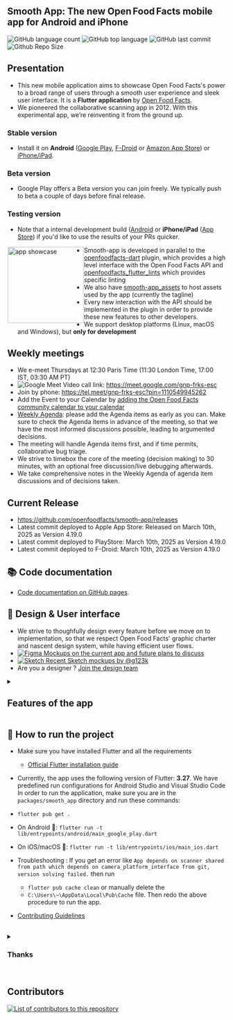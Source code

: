 ## Smooth App: The new Open Food Facts mobile app for Android and iPhone

![GitHub language count](https://img.shields.io/github/languages/count/openfoodfacts/smooth-app)
![GitHub top language](https://img.shields.io/github/languages/top/openfoodfacts/smooth-app)
![GitHub last commit](https://img.shields.io/github/last-commit/openfoodfacts/smooth-app)
![Github Repo Size](https://img.shields.io/github/repo-size/openfoodfacts/smooth-app)

## Presentation

- This new mobile application aims to showcase Open Food Facts's power to a broad range of users through a smooth user experience and sleek user interface. It is a <b> Flutter application </b> by [Open Food Facts](https://github.com/openfoodfacts).
- We pioneered the collaborative scanning app in 2012. With this experimental app, we’re reinventing it from the ground up.

### Stable version
- Install it on **Android** ([Google Play](https://play.google.com/store/apps/details?id=org.openfoodfacts.scanner), [F-Droid](https://f-droid.org/fr/packages/openfoodfacts.github.scrachx.openfood/) or [Amazon App Store](https://www.amazon.com/Open-Food-Facts-food-Nutriscore/dp/B00U49IVIU)) or [iPhone/iPad](https://apps.apple.com/app/open-food-facts/id588797948).

### Beta version
- Google Play offers a Beta version you can join freely. We typically push to beta a couple of days before final release.

### Testing version
- Note that a internal development build ([Android](https://play.google.com/apps/internaltest/4699092342921529278) or **iPhone/iPad** ([App Store](https://testflight.apple.com/join/c2tiBHgd)) if you'd like to use the results of your PRs quicker.

<img alt="app showcase" height='175' src="https://user-images.githubusercontent.com/1689815/168430524-3adc923a-1ce3-4233-9af5-02e9d49a76ca.png" align="left" hspace="1" vspace="1">

- Smooth-app is developed in parallel to the [openfoodfacts-dart](https://github.com/openfoodfacts/openfoodfacts-dart) plugin, which provides a high level interface with the Open Food Facts API and [openfoodfacts_flutter_lints](https://github.com/openfoodfacts/openfoodfacts_flutter_lints) which provides specific linting
- We also have [smooth-app_assets](https://github.com/openfoodfacts/smooth-app_assets) to host assets used by the app (currently the tagline)
- Every new interaction with the API should be implemented in the plugin in order to provide these new features to other developers.
- We support desktop platforms (Linux, macOS and Windows), but **only for development**

## Weekly meetings

- We e-meet Thursdays at 12:30 Paris Time (11:30 London Time, 17:00 IST, 03:30 AM PT)
- ![Google Meet](https://img.shields.io/badge/Google%20Meet-00897B?logo=google-meet&logoColor=white) Video call link: <https://meet.google.com/gnp-frks-esc>
- Join by phone: <https://tel.meet/gnp-frks-esc?pin=1110549945262>
- Add the Event to your Calendar by [adding the Open Food Facts community calendar to your calendar](https://wiki.openfoodfacts.org/Events)
- [Weekly Agenda](https://docs.google.com/document/d/1MGQqMV7M4JTjFcRsiRvMZ8bnmd9vJWdSyRR3wJHUBMk/edit): please add the Agenda items as early as you can. Make sure to check the Agenda items in advance of the meeting, so that we have the most informed discussions possible, leading to argumented decisions.
- The meeting will handle Agenda items first, and if time permits, collaborative bug triage.
- We strive to timebox the core of the meeting (decision making) to 30 minutes, with an optional free discussion/live debugging afterwards.
- We take comprehensive notes in the Weekly Agenda of agenda item discussions and of decisions taken.

## Current Release
- https://github.com/openfoodfacts/smooth-app/releases
- Latest commit deployed to Apple App Store: Released on March 10th, 2025 as Version 4.19.0
- Latest commit deployed to PlayStore: March 10th, 2025 as Version 4.19.0
- Latest commit deployed to F-Droid: March 10th, 2025 as Version 4.19.0

## 📚 Code documentation
- [Code documentation on GitHub pages](https://openfoodfacts.github.io/smooth-app/).

## 🎨 Design & User interface
- We strive to thoughfully design every feature before we move on to implementation, so that we respect Open Food Facts' graphic charter and nascent design system, while having efficient user flows.
- [![Figma](https://img.shields.io/badge/figma-%23F24E1E.svg?logo=figma&logoColor=white) Mockups on the current app and future plans to discuss](https://www.figma.com/file/nFMjewFAOa8c4ahtob7CAB/Mobile-App-Design-(Quentin)?node-id=0%3A1&t=SrBuT7gBdhapUerx-0)
- [![Sketch](https://img.shields.io/badge/Sketch-%23F24E1E.svg?logo=sketch&logoColor=white) Recent Sketch mockups by @g123k](https://www.sketch.com/s/11375b6d-9c02-4920-846d-a2b1376600b9/p/95D14BAF-AD1E-449F-9AB7-27E328773827/canvas)
- Are you a designer ? [Join the design team](https://github.com/openfoodfacts/openfoodfacts-design)

<details><summary><h2>Features of the app</h2></summary>

## ✨ Features

Full list of features on the wiki: https://wiki.openfoodfacts.org/Mobile_App/Features

- a scan that truly matches who you are (Green: the product matches your criteria, Red: there is a problem, Gray: Help us answer you by photographing the products)
- a product page that's knowledgeable, building on the vast amount of food facts we collect collaboratively, and other sources of knowledge, to help you make better food decisions

### You can

- scan and compare in 15 seconds the 3 brands of tomato sauces left on the shelf, on your terms.
- get a tailored comparison of any food category
- set your preferences without ruining your privacy

### Criteria you can pick

- Environment: Eco-Score
- Health: Additives & Ultra processed foods, Salt, Allergens, Nutri-Score

</details>

## 🚀 How to run the project
- Make sure you have installed Flutter and all the requirements
  - [Official Flutter installation guide](https://docs.flutter.dev/get-started/install)
- Currently, the app uses the following version of Flutter: **3.27**.
We have predefined run configurations for Android Studio and Visual Studio Code
In order to run the application, make sure you are in the `packages/smooth_app` directory and run these commands:
- `flutter pub get .`
- On Android 🤖: `flutter run -t lib/entrypoints/android/main_google_play.dart`
- On iOS/macOS 🍎: `flutter run -t lib/entrypoints/ios/main_ios.dart`
- Troubleshooting : If you get an error like `App depends on scanner shared from path which depends on camera_platform_interface from git, version solving failed.`  then run
  - `flutter pub cache clean` or manually delete  the  
  - `C:\Users\~\AppData\Local\Pub\Cache`  file.
 Then redo the above procedure to run the app.

- [Contributing Guidelines](https://github.com/openfoodfacts/smooth-app/blob/develop/CONTRIBUTING.md)

<br>

<details><summary><h3>Thanks</h3></summary>
The app was initially created by Primael. The new Open Food Facts app (smooth_app) was then made possible thanks to an initial grant by the Mozilla Foundation in February 2020, after Pierre pitched them the idea at FOSDEM. A HUGE THANKS 🧡
In addition to the core role of the community, we also had the support from several Google.org fellows and a ShareIt fellow that helped us eventually release the app in June 2022.
</details>
<br>

## Contributors

<a href="https://github.com/openfoodfacts/smooth-app/graphs/contributors">
  <img alt="List of contributors to this repository" src="https://contrib.rocks/image?repo=openfoodfacts/smooth-app" />
</a>

